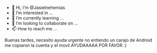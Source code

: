 - 👋 Hi, I’m @Jasielnehemias
- 👀 I’m interested in ...
- 🌱 I’m currently learning ...
- 💞️ I’m looking to collaborate on ...
- 📫 How to reach me ...

<!---
Jasielnehemias/Jasielnehemias is a ✨ special ✨ repository because its `README.md` (this file) appears on your GitHub profile.
You can click the Preview link to take a look at your changes.
--->
Buenas tardes, necesito ayuda urgente no entiendo un carajo de Android me copiaron la cuenta y el movil AYUDAAAAA POR FAVOR :(
